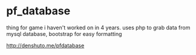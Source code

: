 # pf_database
thing for game i haven't worked on in 4 years. uses php to grab data from mysql database, bootstrap for easy formatting

http://denshuto.me/pfdatabase
